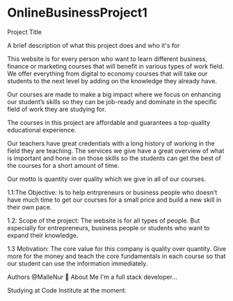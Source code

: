 # OnlineBusinessProject1

Project Title

A brief description of what this project does and who it's for 

This website is for every person who want to learn different business, finance or marketing courses that will benefit in various types of work field.
We offer everything from digital to economy courses that will take our students to the next level by adding on the knowledge they already have.

Our courses are made to make a big impact where we focus on enhancing our student’s skills so they can be job-ready and dominate in the specific field of work they are studying for.

The courses in this project are affordable and guarantees a top-quality educational experience.

Our teachers have great credentials with a long history of working in the field they are teaching. The services we give have a great overview of what is important and hone in on those skills so the students can get the best of the courses for a short amount of time.

Our motto is quantity over quality which we give in all of our courses.


1.1:The Objective: Is to help entrpreneurs or business people who doesn’t have much time to get our courses for a small price and build a new skill in their own pace.

1.2: Scope of the project: The website is for all types of people. But especially for entrepreneurs, business people or students who want to expand their knowledge.

1.3 Motivation: The core value for this company is quality over quantity. Give more for the money and teach the core fundamentals in each course so that our student can use the information immediately.

Authors
@MalleNur
🚀 About Me
I'm a full stack developer...

Studying at Code Institute at the moment.
